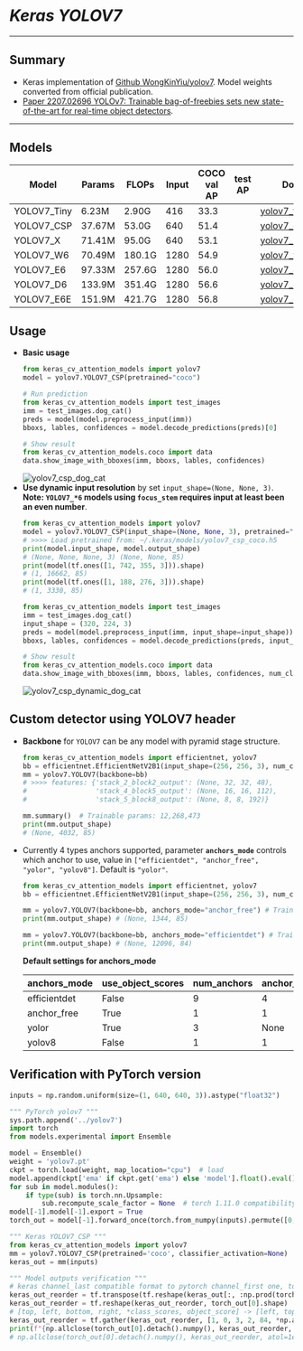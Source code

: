 # ___Keras YOLOV7___
***

## Summary
  - Keras implementation of [Github WongKinYiu/yolov7](https://github.com/WongKinYiu/yolov7). Model weights converted from official publication.
  - [Paper 2207.02696 YOLOv7: Trainable bag-of-freebies sets new state-of-the-art for real-time object detectors](https://arxiv.org/pdf/2207.02696.pdf).
***
## Models
  | Model       | Params | FLOPs  | Input | COCO val AP | test AP | Download |
  | ----------- | ------ | ------ | ----- | ----------- | ------- | -------- |
  | YOLOV7_Tiny | 6.23M  | 2.90G  | 416   | 33.3        |         | [yolov7_tiny_coco.h5](https://github.com/leondgarse/keras_cv_attention_models/releases/download/yolov7/yolov7_tiny_coco.h5) |
  | YOLOV7_CSP  | 37.67M | 53.0G  | 640   | 51.4        |         | [yolov7_csp_coco.h5](https://github.com/leondgarse/keras_cv_attention_models/releases/download/yolov7/yolov7_csp_coco.h5) |
  | YOLOV7_X    | 71.41M | 95.0G  | 640   | 53.1        |         | [yolov7_x_coco.h5](https://github.com/leondgarse/keras_cv_attention_models/releases/download/yolov7/yolov7_x_coco.h5) |
  | YOLOV7_W6   | 70.49M | 180.1G | 1280  | 54.9        |         | [yolov7_w6_coco.h5](https://github.com/leondgarse/keras_cv_attention_models/releases/download/yolov7/yolov7_w6_coco.h5) |
  | YOLOV7_E6   | 97.33M | 257.6G | 1280  | 56.0        |         | [yolov7_e6_coco.h5](https://github.com/leondgarse/keras_cv_attention_models/releases/download/yolov7/yolov7_e6_coco.h5) |
  | YOLOV7_D6   | 133.9M | 351.4G | 1280  | 56.6        |         | [yolov7_d6_coco.h5](https://github.com/leondgarse/keras_cv_attention_models/releases/download/yolov7/yolov7_d6_coco.h5) |
  | YOLOV7_E6E  | 151.9M | 421.7G | 1280  | 56.8        |         | [yolov7_e6e_coco.h5](https://github.com/leondgarse/keras_cv_attention_models/releases/download/yolov7/yolov7_e6e_coco.h5) |

## Usage
  - **Basic usage**
    ```py
    from keras_cv_attention_models import yolov7
    model = yolov7.YOLOV7_CSP(pretrained="coco")

    # Run prediction
    from keras_cv_attention_models import test_images
    imm = test_images.dog_cat()
    preds = model(model.preprocess_input(imm))
    bboxs, lables, confidences = model.decode_predictions(preds)[0]

    # Show result
    from keras_cv_attention_models.coco import data
    data.show_image_with_bboxes(imm, bboxs, lables, confidences)
    ```
    ![yolov7_csp_dog_cat](https://user-images.githubusercontent.com/5744524/204136183-bc7c46cd-6595-441b-995d-72a8974893a4.png)
  - **Use dynamic input resolution** by set `input_shape=(None, None, 3)`. **Note: `YOLOV7_*6` models using `focus_stem` requires input at least been an even number**.
    ```py
    from keras_cv_attention_models import yolov7
    model = yolov7.YOLOV7_CSP(input_shape=(None, None, 3), pretrained="coco")
    # >>>> Load pretrained from: ~/.keras/models/yolov7_csp_coco.h5
    print(model.input_shape, model.output_shape)
    # (None, None, None, 3) (None, None, 85)
    print(model(tf.ones([1, 742, 355, 3])).shape)
    # (1, 16662, 85)
    print(model(tf.ones([1, 188, 276, 3])).shape)
    # (1, 3330, 85)

    from keras_cv_attention_models import test_images
    imm = test_images.dog_cat()
    input_shape = (320, 224, 3)
    preds = model(model.preprocess_input(imm, input_shape=input_shape))
    bboxs, lables, confidences = model.decode_predictions(preds, input_shape=input_shape)[0]

    # Show result
    from keras_cv_attention_models.coco import data
    data.show_image_with_bboxes(imm, bboxs, lables, confidences, num_classes=80)
    ```
    ![yolov7_csp_dynamic_dog_cat](https://user-images.githubusercontent.com/5744524/204529451-25656b67-6e78-4daa-b385-3f48b8c8fb17.png)
## Custom detector using YOLOV7 header
  - **Backbone** for `YOLOV7` can be any model with pyramid stage structure.
    ```py
    from keras_cv_attention_models import efficientnet, yolov7
    bb = efficientnet.EfficientNetV2B1(input_shape=(256, 256, 3), num_classes=0)
    mm = yolov7.YOLOV7(backbone=bb)
    # >>>> features: {'stack_2_block2_output': (None, 32, 32, 48),
    #                 'stack_4_block5_output': (None, 16, 16, 112),
    #                 'stack_5_block8_output': (None, 8, 8, 192)}

    mm.summary()  # Trainable params: 12,268,473
    print(mm.output_shape)
    # (None, 4032, 85)
    ```
  - Currently 4 types anchors supported, parameter **`anchors_mode`** controls which anchor to use, value in `["efficientdet", "anchor_free", "yolor", "yolov8"]`. Default is `"yolor"`.
    ```py
    from keras_cv_attention_models import efficientnet, yolov7
    bb = efficientnet.EfficientNetV2B1(input_shape=(256, 256, 3), num_classes=0)

    mm = yolov7.YOLOV7(backbone=bb, anchors_mode="anchor_free") # Trainable params: 12,213,563
    print(mm.output_shape) # (None, 1344, 85)

    mm = yolov7.YOLOV7(backbone=bb, anchors_mode="efficientdet") # Trainable params: 12,430,296
    print(mm.output_shape) # (None, 12096, 84)
    ```
    **Default settings for anchors_mode**

    | anchors_mode | use_object_scores | num_anchors | anchor_scale | aspect_ratios | num_scales | grid_zero_start |
    | ------------ | ----------------- | ----------- | ------------ | ------------- | ---------- | --------------- |
    | efficientdet | False             | 9           | 4            | [1, 2, 0.5]   | 3          | False           |
    | anchor_free  | True              | 1           | 1            | [1]           | 1          | True            |
    | yolor        | True              | 3           | None         | presets       | None       | offset=0.5      |
    | yolov8       | False             | 1           | 1            | [1]           | 1          | False           |
## Verification with PyTorch version
  ```py
  inputs = np.random.uniform(size=(1, 640, 640, 3)).astype("float32")

  """ PyTorch yolov7 """
  sys.path.append('../yolov7')
  import torch
  from models.experimental import Ensemble

  model = Ensemble()
  weight = 'yolov7.pt'
  ckpt = torch.load(weight, map_location="cpu")  # load
  model.append(ckpt['ema' if ckpt.get('ema') else 'model'].float().eval())
  for sub in model.modules():
      if type(sub) is torch.nn.Upsample:
          sub.recompute_scale_factor = None  # torch 1.11.0 compatibility
  model[-1].model[-1].export = True
  torch_out = model[-1].forward_once(torch.from_numpy(inputs).permute([0, 3, 1, 2]))

  """ Keras YOLOV7_CSP """
  from keras_cv_attention_models import yolov7
  mm = yolov7.YOLOV7_CSP(pretrained='coco', classifier_activation=None)
  keras_out = mm(inputs)

  """ Model outputs verification """
  # keras channel_last compatible format to pytorch channel_first one, torch_out[0].shape == [1, 3, 80, 80, 85]
  keras_out_reorder = tf.transpose(tf.reshape(keras_out[:, :np.prod(torch_out[0].shape[:-1])], [1, -1, 3, 85]), [0, 2, 1, 3])
  keras_out_reorder = tf.reshape(keras_out_reorder, torch_out[0].shape)
  # [top, left, bottom, right, *class_scores, object_score] -> [left, top, right, bottom ,object_score, *class_scores]
  keras_out_reorder = tf.gather(keras_out_reorder, [1, 0, 3, 2, 84, *np.arange(4, 84)], axis=-1)
  print(f"{np.allclose(torch_out[0].detach().numpy(), keras_out_reorder, atol=1e-4) = }")
  # np.allclose(torch_out[0].detach().numpy(), keras_out_reorder, atol=1e-4) = True
  ```
